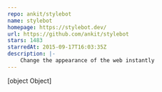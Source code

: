 ```yaml
---
repo: ankit/stylebot
name: stylebot
homepage: https://stylebot.dev/
url: https://github.com/ankit/stylebot
stars: 1483
starredAt: 2015-09-17T16:03:35Z
description: |-
    Change the appearance of the web instantly
---
```


[object Object]

